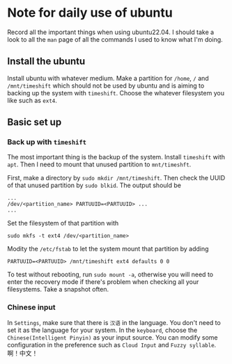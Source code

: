 # Note for daily use of ubuntu
Record all the important things when using ubuntu22.04. 
I should take a look to all the `man` page of all the commands I used to know what I'm doing.

## Install the ubuntu

Install ubuntu with whatever medium. Make a partition for `/home`, `/` and `/mnt/timeshift`
which should not be used by ubuntu and is aiming to backing up the system with `timeshift`. Choose the whatever filesystem you
like such as `ext4`.

## Basic set up

### Back up with `timeshift`

The most important thing is the backup of the system. Install `timeshift` with `apt`.
Then I need to mount that unused partition to `mnt/timeshft`.

First, make a directory by `sudo mkdir /mnt/timeshift`. Then check the UUID of that unused
partition by `sudo blkid`. The output should be
```
...
/dev/<partition_name> PARTUUID=<PARTUUID> ...
...
```
Set the filesystem of that partition with
```
sudo mkfs -t ext4 /dev/<partition_name>
```
Modity the `/etc/fstab` to let the system mount that partition by adding
```
PARTUUID=<PARTUUID> /mnt/timeshift ext4 defaults 0 0
```
To test without rebooting, run `sudo mount -a`, otherwise you will need to enter the recovery mode if there's problem 
when checking all your filesystems. Take a snapshot often.

### Chinese input

In `Settings`, make sure that there is `汉语` in the language. You don't need to set it as the language
for your system. In the `keyboard`, choose the `Chinese(Intelligent Pinyin)` as your input source.
You can modify some configuration in the preference such as `Cloud Input` and `Fuzzy syllable`.
啊！中文！
